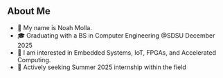 ## About Me

- 👋 My name is Noah Molla.
- 🎓 Graduating with a BS in Computer Engineering @SDSU December 2025
- 🧠 I am interested in Embedded Systems, IoT, FPGAs, and Accelerated Computing.
- 💼 Actively seeking Summer 2025 internship within the field

<!--
**noahmolla/noahmolla** is a ✨ _special_ ✨ repository because its `README.md` (this file) appears on your GitHub profile.

Here are some ideas to get you started:

- 🔭 I’m currently working on ...
- 🌱 I’m currently learning ...
- 👯 I’m looking to collaborate on ...
- 🤔 I’m looking for help with ...
- 💬 Ask me about ...
- 📫 How to reach me: ...
- 😄 Pronouns: ...
- ⚡ Fun fact: ...
-->
